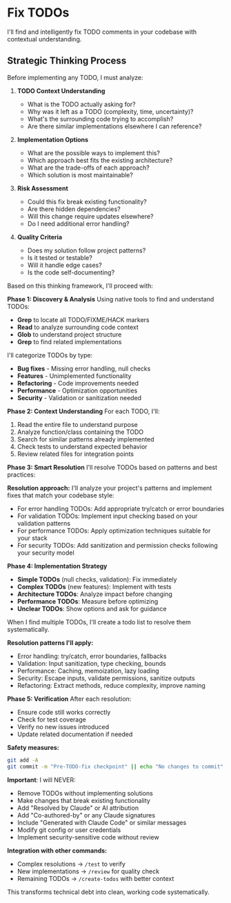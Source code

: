 # Fix TODOs

I'll find and intelligently fix TODO comments in your codebase with contextual understanding.

## Strategic Thinking Process

<think>
Before implementing any TODO, I must analyze:

1. **TODO Context Understanding**
   - What is the TODO actually asking for?
   - Why was it left as a TODO (complexity, time, uncertainty)?
   - What's the surrounding code trying to accomplish?
   - Are there similar implementations elsewhere I can reference?

2. **Implementation Options**
   - What are the possible ways to implement this?
   - Which approach best fits the existing architecture?
   - What are the trade-offs of each approach?
   - Which solution is most maintainable?

3. **Risk Assessment**
   - Could this fix break existing functionality?
   - Are there hidden dependencies?
   - Will this change require updates elsewhere?
   - Do I need additional error handling?

4. **Quality Criteria**
   - Does my solution follow project patterns?
   - Is it tested or testable?
   - Will it handle edge cases?
   - Is the code self-documenting?
</think>

Based on this thinking framework, I'll proceed with:

**Phase 1: Discovery & Analysis**
Using native tools to find and understand TODOs:
- **Grep** to locate all TODO/FIXME/HACK markers
- **Read** to analyze surrounding code context
- **Glob** to understand project structure
- **Grep** to find related implementations

I'll categorize TODOs by type:
- **Bug fixes** - Missing error handling, null checks
- **Features** - Unimplemented functionality
- **Refactoring** - Code improvements needed
- **Performance** - Optimization opportunities
- **Security** - Validation or sanitization needed

**Phase 2: Context Understanding**
For each TODO, I'll:
1. Read the entire file to understand purpose
2. Analyze function/class containing the TODO
3. Search for similar patterns already implemented
4. Check tests to understand expected behavior
5. Review related files for integration points

**Phase 3: Smart Resolution**
I'll resolve TODOs based on patterns and best practices:

**Resolution approach:**
I'll analyze your project's patterns and implement fixes that match your codebase style:
- For error handling TODOs: Add appropriate try/catch or error boundaries
- For validation TODOs: Implement input checking based on your validation patterns
- For performance TODOs: Apply optimization techniques suitable for your stack
- For security TODOs: Add sanitization and permission checks following your security model

**Phase 4: Implementation Strategy**
- **Simple TODOs** (null checks, validation): Fix immediately
- **Complex TODOs** (new features): Implement with tests
- **Architecture TODOs**: Analyze impact before changing
- **Performance TODOs**: Measure before optimizing
- **Unclear TODOs**: Show options and ask for guidance

When I find multiple TODOs, I'll create a todo list to resolve them systematically.

**Resolution patterns I'll apply:**
- Error handling: try/catch, error boundaries, fallbacks
- Validation: Input sanitization, type checking, bounds
- Performance: Caching, memoization, lazy loading
- Security: Escape inputs, validate permissions, sanitize outputs
- Refactoring: Extract methods, reduce complexity, improve naming

**Phase 5: Verification**
After each resolution:
- Ensure code still works correctly
- Check for test coverage
- Verify no new issues introduced
- Update related documentation if needed

**Safety measures:**
```bash
git add -A
git commit -m "Pre-TODO-fix checkpoint" || echo "No changes to commit"
```

**Important**: I will NEVER:
- Remove TODOs without implementing solutions
- Make changes that break existing functionality
- Add "Resolved by Claude" or AI attribution
- Add "Co-authored-by" or any Claude signatures
- Include "Generated with Claude Code" or similar messages
- Modify git config or user credentials
- Implement security-sensitive code without review

**Integration with other commands:**
- Complex resolutions → `/test` to verify
- New implementations → `/review` for quality check
- Remaining TODOs → `/create-todos` with better context

This transforms technical debt into clean, working code systematically.